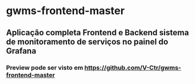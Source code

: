 # gwms-frontend-master

## Aplicação completa Frontend e Backend sistema de monitoramento de serviços no painel do Grafana

### Preview pode ser visto em https://github.com/V-Ctr/gwms-frontend-master
